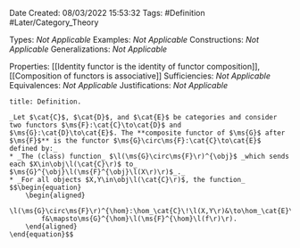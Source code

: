 <div class="topSpace"></div>

Date Created: 08/03/2022 15:53:32
Tags: #Definition #Later/Category_Theory

Types: _Not Applicable_
Examples: _Not Applicable_
Constructions: _Not Applicable_
Generalizations: _Not Applicable_

Properties: [[Identity functor is the identity of functor composition]], [[Composition of functors is associative]]
Sufficiencies: _Not Applicable_
Equivalences: _Not Applicable_
Justifications: _Not Applicable_

``` ad-Definition
title: Definition.

_Let $\cat{C}$, $\cat{D}$, and $\cat{E}$ be categories and consider two functors $\ms{F}:\cat{C}\to\cat{D}$ and $\ms{G}:\cat{D}\to\cat{E}$. The **composite functor of $\ms{G}$ after $\ms{F}$** is the functor $\ms{G}\circ\ms{F}:\cat{C}\to\cat{E}$ defined by:_
* _The (class) function_ $\l(\ms{G}\circ\ms{F}\r)^{\obj}$ _which sends each $X\in\obj\l(\cat{C}\r)$ to_ $\ms{G}^{\obj}\l(\ms{F}^{\obj}\l(X\r)\r)$_._
* _For all objects $X,Y\in\obj\l(\cat{C}\r)$, the function_
$$\begin{equation}
    \begin{aligned}
        \l(\ms{G}\circ\ms{F}\r)^{\hom}:\hom_\cat{C}\!\l(X,Y\r)&\to\hom_\cat{E}\!\l(\l(\ms{G}\circ\ms{F}\r)^{\obj}\l(X\r),\l(\ms{G}\circ\ms{F}\r)^{\obj}\l(Y\r)\r)\\
        f&\mapsto\ms{G}^{\hom}\l(\ms{F}^{\hom}\l(f\r)\r).
    \end{aligned}
\end{equation}$$

```
